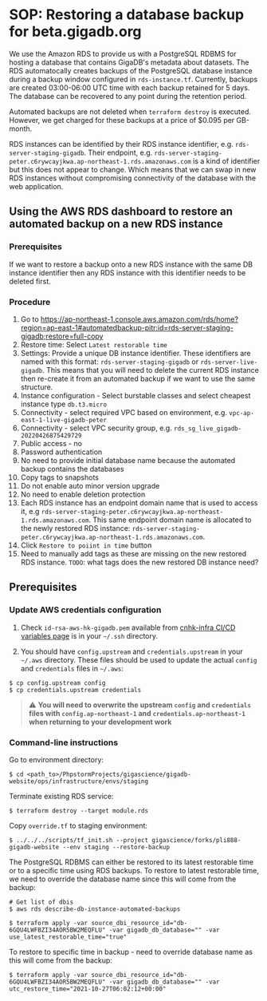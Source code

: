 # SOP: Restoring a database backup for beta.gigadb.org

We use the Amazon RDS to provide us with a PostgreSQL RDBMS for hosting a 
database that contains GigaDB's metadata about datasets. The RDS automatocally
creates backups of the PostgreSQL database instance during a backup window 
configured in `rds-instance.tf`. Currently, backups are created 03:00-06:00 UTC 
time with each backup retained for 5 days. The database can be recovered to any 
point during the retention period.

Automated backups are not deleted when `terraform destroy` is executed. However,
we get charged for these backups at a price of $0.095 per GB-month.

RDS instances can be identified by their RDS instance identifier, e.g. 
`rds-server-staging-gigadb`. Their endpoint, e.g. 
`rds-server-staging-peter.c6rywcayjkwa.ap-northeast-1.rds.amazonaws.com` is a 
kind of identifier but this does not appear to change. Which means that we can
swap in new RDS instances without compromising connectivity of the database 
with the web application.

## Using the AWS RDS dashboard to restore an automated backup on a new RDS instance

### Prerequisites

If we want to restore a backup onto a new RDS instance with the same DB instance
identifier then any RDS instance with this identifier needs to be deleted first.

### Procedure

1. Go to https://ap-northeast-1.console.aws.amazon.com/rds/home?region=ap-east-1#automatedbackup-pitr:id=rds-server-staging-gigadb;restore=full-copy
2. Restore time: Select `Latest restorable time`
3. Settings: Provide a unique DB instance identifier. These identifiers are
   named with this format: `rds-server-staging-gigadb` or `rds-server-live-gigadb`.
   This means that you will need to delete the current RDS instance then re-create
   it from an automated backup if we want to use the same structure.
4. Instance configuration - Select burstable classes and select cheapest
   instance type `db.t3.micro`
5. Connectivity - select required VPC based on environment, e.g. `vpc-ap-east-1-live-gigadb-peter`
6. Connectivity - select VPC security group, e.g. `rds_sg_live_gigadb-20220426875429729`
7. Public access - no
8. Password authentication
9. No need to provide initial database name because the automated backup
   contains the databases
10. Copy tags to snapshots
11. Do not enable auto minor version upgrade
12. No need to enable deletion protection
13. Each RDS instance has an endpoint domain name that is used to access it, e.g
    `rds-server-staging-peter.c6rywcayjkwa.ap-northeast-1.rds.amazonaws.com`. This
    same endpoint domain name is allocated to the newly restored RDS instance:
    `rds-server-staging-peter.c6rywcayjkwa.ap-northeast-1.rds.amazonaws.com`.
14. Click `Restore to poiint in time` button
15. Need to manually add tags as these are missing on the new restored RDS 
instance. `TODO`: what tags does the new restored DB instance need? 

## Prerequisites

### Update AWS credentials configuration

1. Check `id-rsa-aws-hk-gigadb.pem` available from [cnhk-infra CI/CD variables page](https://gitlab.com/gigascience/cnhk-infra/-/settings/ci_cd)
is in  your `~/.ssh` directory.

2. You should have `config.upstream` and `credentials.upstream` in your 
`~/.aws` directory. These files should be used to update the actual `config`
and `credentials` files in `~/.aws`:
```
$ cp config.upstream config
$ cp credentials.upstream credentials
```
> :warning: **You will need to overwrite the upstream `config` and `credentials` files with `config.ap-northeast-1` and `credentials.ap-northeast-1` when returning to your development work**

### Command-line instructions

Go to environment directory:
```
$ cd <path_to>/PhpstormProjects/gigascience/gigadb-website/ops/infrastructure/envs/staging
```

Terminate existing RDS service:
```
$ terraform destroy --target module.rds
```

Copy `override.tf` to staging environment:
```
$ ../../../scripts/tf_init.sh --project gigascience/forks/pli888-gigadb-website --env staging --restore-backup
```

The PostgreSQL RDBMS can either be restored to its latest restorable time or to 
a specific time using RDS backups. To restore to latest restorable time, we need
to override the database name since this will come from the backup:
```
# Get list of dbis
$ aws rds describe-db-instance-automated-backups

$ terraform apply -var source_dbi_resource_id="db-6GQU4LWFBZI34AOR5BW2MEQFLU" -var gigadb_db_database="" -var use_latest_restorable_time="true"
```

To restore to specific time in backup - need to override database name as this 
will come from the backup:
```
$ terraform apply -var source_dbi_resource_id="db-6GQU4LWFBZI34AOR5BW2MEQFLU" -var gigadb_db_database="" -var utc_restore_time="2021-10-27T06:02:12+00:00"
```
